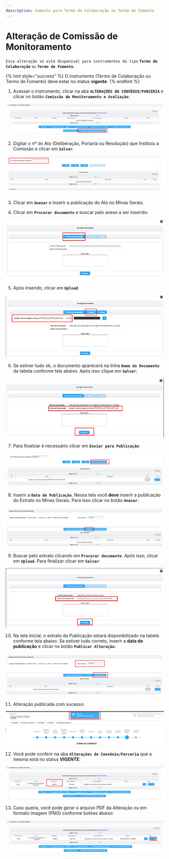 ```yaml
---
description: Somente para Termo de Colaboração ou Termo de Fomento
---
```


# Alteração de Comissão de Monitoramento

`Essa alteração só está disponível para instrumentos do tipo` **`Termo de Colaboração`** `ou` **`Termo de Fomento`**`.`

{% hint style="success" %}
O instrumento \(Termo de Colaboração ou Termo de Fomento\) deve estar no status **vigente**.
{% endhint %}

1. Acessar o instrumento, clicar na aba **`ALTERAÇÕES DO CONVÊNIO/PARCERIA`** e clicar no botão **`Comissão de Monitoramento e Avaliação`**:

![](../../.gitbook/assets/image%20%28304%29.png)

2. Digitar o nº do Ato \(Deliberação, Portaria ou Resolução\) que Instituiu a Comissão e clicar em **`Salvar`**:

![](../../.gitbook/assets/image%20%28322%29.png)

3. Clicar em  **`Anexar`**  e inserir a publicação do Ato no Minas Gerais.

4. Clicar em **`Procurar documento`** e buscar pelo anexo a ser inserido: 

![](../../.gitbook/assets/image%20%28320%29.png)

5. Após inserido, clicar em **`Upload`**:

![](../../.gitbook/assets/image%20%28313%29.png)

6. Se estiver tudo ok, o documento aparecerá na linha **`Nome do Documento`** da tabela conforme tela abaixo. Após isso clique em **`Salvar`**:

![](../../.gitbook/assets/image%20%28314%29.png)

7. Para finalizar é necessário clicar em **`Enviar para Publicação`**:

![](../../.gitbook/assets/image%20%28318%29.png)

8. Inserir a **`Data de Publicação`**. Nessa tela você **deve** inserir a publicação do Extrato no Minas Gerais. Para isso clicar no botão **`Anexar`**:

![](../../.gitbook/assets/image%20%28312%29.png)

9. Buscar pelo extrato clicando em **`Procurar documento`**. Após isso, clicar em **`Upload`**. Para finalizar clicar em **`Salvar`**:

![](../../.gitbook/assets/image%20%28305%29.png)

10. Na tela inicial, o extrato da Publicação estará disponibilizado na tabela conforme tela abaixo. Se estiver tudo correto, inserir a **data de publicação** e clicar no botão **`Publicar Alteração`**:

![](../../.gitbook/assets/image%20%28309%29.png)

11. Alteração publicada com sucesso:

![](../../.gitbook/assets/image%20%28301%29.png)

12. Você pode conferir na aba **`Alterações do Convênio/Parceria`** que a mesma está no status **VIGENTE**:

![](../../.gitbook/assets/image%20%28317%29.png)

13. Caso queira, você pode gerar o arquivo PDF da Alteração ou em formato imagem \(PNG\) conforme botões abaixo:

![](../../.gitbook/assets/image%20%28319%29.png)

